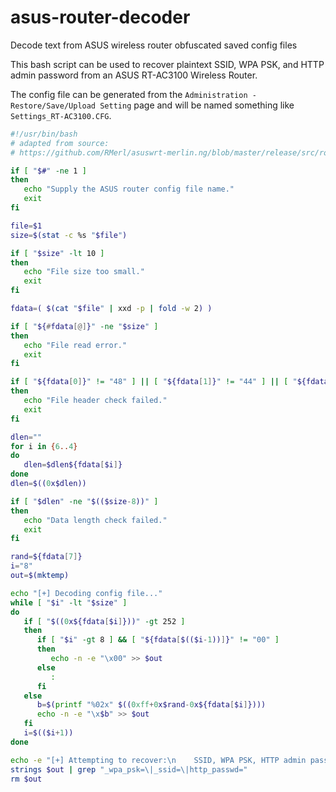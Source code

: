 # asus-router-decoder
Decode text from ASUS wireless router obfuscated saved config files

This bash script can be used to recover plaintext SSID, WPA PSK, and HTTP admin password from an ASUS RT-AC3100 Wireless Router.

The config file can be generated from the `Administration - Restore/Save/Upload Setting` page and will be named something like `Settings_RT-AC3100.CFG`.

```bash
#!/usr/bin/bash
# adapted from source:
# https://github.com/RMerl/asuswrt-merlin.ng/blob/master/release/src/router/nvram/nvram.c#L777

if [ "$#" -ne 1 ]
then
   echo "Supply the ASUS router config file name."
   exit
fi

file=$1
size=$(stat -c %s "$file")

if [ "$size" -lt 10 ]
then
   echo "File size too small."
   exit
fi

fdata=( $(cat "$file" | xxd -p | fold -w 2) )

if [ "${#fdata[@]}" -ne "$size" ]
then
   echo "File read error."
   exit
fi

if [ "${fdata[0]}" != "48" ] || [ "${fdata[1]}" != "44" ] || [ "${fdata[2]}" != "52" ] || [ "${fdata[3]}" != "32" ]
then
   echo "File header check failed."
   exit
fi

dlen=""
for i in {6..4}
do
   dlen=$dlen${fdata[$i]}
done
dlen=$((0x$dlen))

if [ "$dlen" -ne "$(($size-8))" ]
then
   echo "Data length check failed."
   exit
fi

rand=${fdata[7]}
i="8"
out=$(mktemp)

echo "[+] Decoding config file..."
while [ "$i" -lt "$size" ]
do
   if [ "$((0x${fdata[$i]}))" -gt 252 ]
   then
      if [ "$i" -gt 8 ] && [ "${fdata[$(($i-1))]}" != "00" ]
      then
         echo -n -e "\x00" >> $out
      else
         :
      fi
   else
      b=$(printf "%02x" $((0xff+0x$rand-0x${fdata[$i]})))
      echo -n -e "\x$b" >> $out
   fi
   i=$(($i+1))
done

echo -e "[+] Attempting to recover:\n    SSID, WPA PSK, HTTP admin password"
strings $out | grep "_wpa_psk=\|_ssid=\|http_passwd="
rm $out
```
